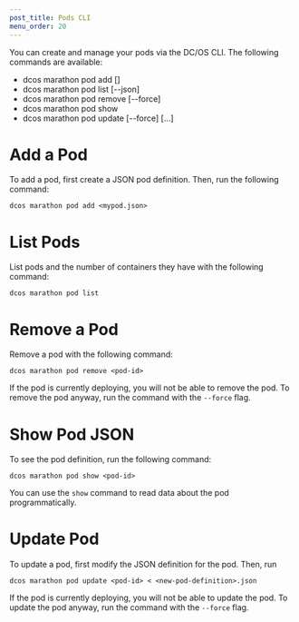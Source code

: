 ```yaml
---
post_title: Pods CLI
menu_order: 20
---
```


You can create and manage your pods via the DC/OS CLI. The following commands are available:

* dcos marathon pod add [<pod-resource>]
* dcos marathon pod list [--json]
* dcos marathon pod remove [--force] <pod-id>
* dcos marathon pod show <pod-id>
* dcos marathon pod update [--force] <pod-id> [<properties>...]

# Add a Pod

To add a pod, first create a JSON pod definition. Then, run the following command:
```
dcos marathon pod add <mypod.json>
```

# List Pods
List pods and the number of containers they have with the following command:
```
dcos marathon pod list
```

# Remove a Pod
Remove a pod with the following command:
```
dcos marathon pod remove <pod-id>
```

If the pod is currently deploying, you will not be able to remove the pod. To remove the pod anyway, run the command with the `--force` flag.

# Show Pod JSON
To see the pod definition, run the following command:
```
dcos marathon pod show <pod-id>
```
You can use the `show` command to read data about the pod programmatically.

# Update Pod
To update a pod, first modify the JSON definition for the pod. Then, run 

```
dcos marathon pod update <pod-id> < <new-pod-definition>.json
```

If the pod is currently deploying, you will not be able to update the pod. To update the pod anyway, run the command with the `--force` flag.
